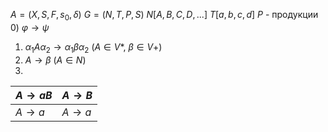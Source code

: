 $A = (X, S, F, s_0, δ)$
$G = (N, T, P, S)$
$N [A, B, C, D, ...]$
$T [a, b, c, d]$
$P$ - продукции
0) $φ → ψ$
1) $α_1Aα_2 → α_1βα_2$ ($A ∈ V*$, $β ∈ V+$)
2) $A → β$ ($A ∈ N$)
3)

| $A → aB$ | $A → B$ |
| ---- | ---- |
| $A → a$ | $A → a$ |
